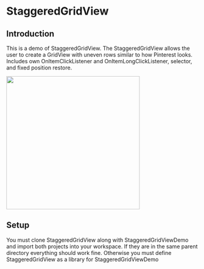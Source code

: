 StaggeredGridView
=======

## Introduction

This is a demo of StaggeredGridView. The StaggeredGridView allows the user to create a GridView with uneven rows similar to how Pinterest looks. Includes own OnItemClickListener and OnItemLongClickListener, selector, and fixed position restore.

<img src="http://f.cl.ly/items/1I0n3i361o3R070y3k46/340616_1355789751.jpeg" width="350px">

## Setup

You must clone StaggeredGridView along with StaggeredGridViewDemo and import both projects into your workspace. If they are in the same parent directory everything should work fine. Otherwise you must define StaggeredGridView as a library for StaggeredGridViewDemo

